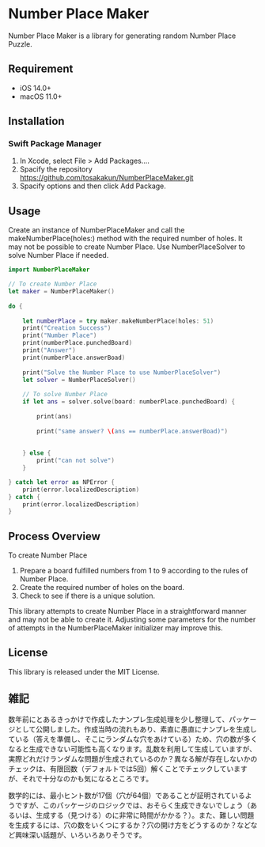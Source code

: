# Number Place Maker

Number Place Maker is a library for generating random Number Place Puzzle.

## Requirement

- iOS 14.0+
- macOS 11.0+

## Installation

### Swift Package Manager

1. In Xcode, select File > Add Packages....
1. Spacify the repository https://github.com/tosakakun/NumberPlaceMaker.git
1. Spacify options and then click Add Package.

## Usage

Create an instance of NumberPlaceMaker and call the makeNumberPlace(holes:) method with the required number of holes. It may not be possible to create Number Place. Use NumberPlaceSolver to solve Number Place if needed. 

```Swift
import NumberPlaceMaker

// To create Number Place
let maker = NumberPlaceMaker()
    
do {
        
    let numberPlace = try maker.makeNumberPlace(holes: 51)
    print("Creation Success")
    print("Number Place")
    print(numberPlace.punchedBoard)
    print("Answer")
    print(numberPlace.answerBoad)
        
    print("Solve the Number Place to use NumberPlaceSolver")
    let solver = NumberPlaceSolver()
    
    // To solve Number Place
    if let ans = solver.solve(board: numberPlace.punchedBoard) {
            
        print(ans)
            
        print("same answer? \(ans == numberPlace.answerBoad)")
            
            
    } else {
        print("can not solve")
    }

} catch let error as NPError {
    print(error.localizedDescription)
} catch {
    print(error.localizedDescription)
}
```

## Process Overview

To create Number Place

1. Prepare a board fulfilled numbers from 1 to 9 according to the rules of Number Place.
1. Create the required number of holes on the board.
1. Check to see if there is a unique solution.

This library attempts to create Number Place in a straightforward manner and may not be able to create it. Adjusting some parameters for the number of attempts in the NumberPlaceMaker initializer may improve this.

## License

This library is released under the MIT License.

## 雑記
数年前にとあるきっかけで作成したナンプレ生成処理を少し整理して、パッケージとして公開しました。作成当時の流れもあり、素直に愚直にナンプレを生成している（答えを準備し、そこにランダムな穴をあけている）ため、穴の数が多くなると生成できない可能性も高くなります。乱数を利用して生成していますが、実際どれだけランダムな問題が生成されているのか？異なる解が存在しないかのチェックは、有限回数（デフォルトでは5回）解くことでチェックしていますが、それで十分なのかも気になるところです。

数学的には、最小ヒント数が17個（穴が64個）であることが証明されているようですが、このパッケージのロジックでは、おそらく生成できないでしょう（あるいは、生成する（見つける）のに非常に時間がかかる？）。また、難しい問題を生成するには、穴の数をいくつにするか？穴の開け方をどうするのか？などなど興味深い話題が、いろいろありそうです。
